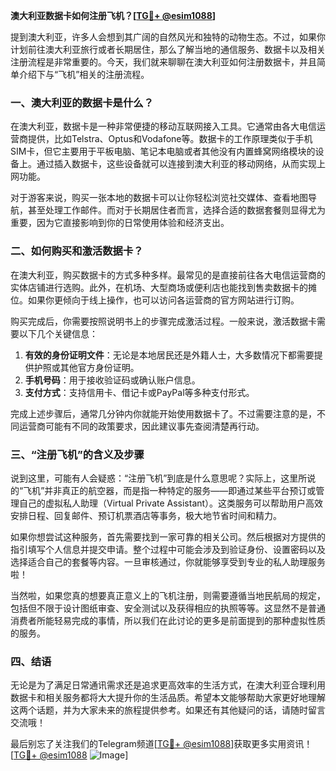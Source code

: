 **澳大利亚数据卡如何注册飞机？[[TG💪+ @esim1088](https://t.me/s/esim1088)]**

提到澳大利亚，许多人会想到其广阔的自然风光和独特的动物生态。不过，如果你计划前往澳大利亚旅行或者长期居住，那么了解当地的通信服务、数据卡以及相关注册流程是非常重要的。今天，我们就来聊聊在澳大利亚如何注册数据卡，并且简单介绍下与“飞机”相关的注册流程。

### 一、澳大利亚的数据卡是什么？

在澳大利亚，数据卡是一种非常便捷的移动互联网接入工具。它通常由各大电信运营商提供，比如Telstra、Optus和Vodafone等。数据卡的工作原理类似于手机SIM卡，但它主要用于平板电脑、笔记本电脑或者其他没有内置蜂窝网络模块的设备上。通过插入数据卡，这些设备就可以连接到澳大利亚的移动网络，从而实现上网功能。

对于游客来说，购买一张本地的数据卡可以让你轻松浏览社交媒体、查看地图导航，甚至处理工作邮件。而对于长期居住者而言，选择合适的数据套餐则显得尤为重要，因为它直接影响到你的日常使用体验和经济支出。

### 二、如何购买和激活数据卡？

在澳大利亚，购买数据卡的方式多种多样。最常见的是直接前往各大电信运营商的实体店铺进行选购。此外，在机场、大型商场或便利店也能找到售卖数据卡的摊位。如果你更倾向于线上操作，也可以访问各运营商的官方网站进行订购。

购买完成后，你需要按照说明书上的步骤完成激活过程。一般来说，激活数据卡需要以下几个关键信息：
1. **有效的身份证明文件**：无论是本地居民还是外籍人士，大多数情况下都需要提供护照或其他官方身份证明。
2. **手机号码**：用于接收验证码或确认账户信息。
3. **支付方式**：支持信用卡、借记卡或PayPal等多种支付形式。

完成上述步骤后，通常几分钟内你就能开始使用数据卡了。不过需要注意的是，不同运营商可能有不同的政策要求，因此建议事先查阅清楚再行动。

### 三、“注册飞机”的含义及步骤

说到这里，可能有人会疑惑：“注册飞机”到底是什么意思呢？实际上，这里所说的“飞机”并非真正的航空器，而是指一种特定的服务——即通过某些平台预订或管理自己的虚拟私人助理（Virtual Private Assistant）。这类服务可以帮助用户高效安排日程、回复邮件、预订机票酒店等事务，极大地节省时间和精力。

如果你想尝试这种服务，首先需要找到一家可靠的相关公司。然后根据对方提供的指引填写个人信息并提交申请。整个过程中可能会涉及到验证身份、设置密码以及选择适合自己的套餐等内容。一旦审核通过，你就能够享受到专业的私人助理服务啦！

当然啦，如果您真的想要真正意义上的飞机注册，则需要遵循当地民航局的规定，包括但不限于设计图纸审查、安全测试以及获得相应的执照等等。这显然不是普通消费者所能轻易完成的事情，所以我们在此讨论的更多是前面提到的那种虚拟性质的服务。

### 四、结语

无论是为了满足日常通讯需求还是追求更高效率的生活方式，在澳大利亚合理利用数据卡和相关服务都将大大提升你的生活品质。希望本文能够帮助大家更好地理解这两个话题，并为大家未来的旅程提供参考。如果还有其他疑问的话，请随时留言交流哦！

最后别忘了关注我们的Telegram频道[[TG💪+ @esim1088](https://t.me/s/esim1088)]获取更多实用资讯！[[TG💪+ @esim1088](https://t.me/s/esim1088) ![Image](https://i.postimg.cc/4NQfJmqS/Snipaste-2025-05-13-00-14-12.png)]